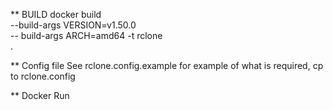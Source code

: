 ** BUILD
docker build \
--build-args VERSION=v1.50.0 \
-- build-args ARCH=amd64
-t rclone \
.

** Config file
See rclone.config.example for example of what is required, cp to rclone.config

** Docker Run

